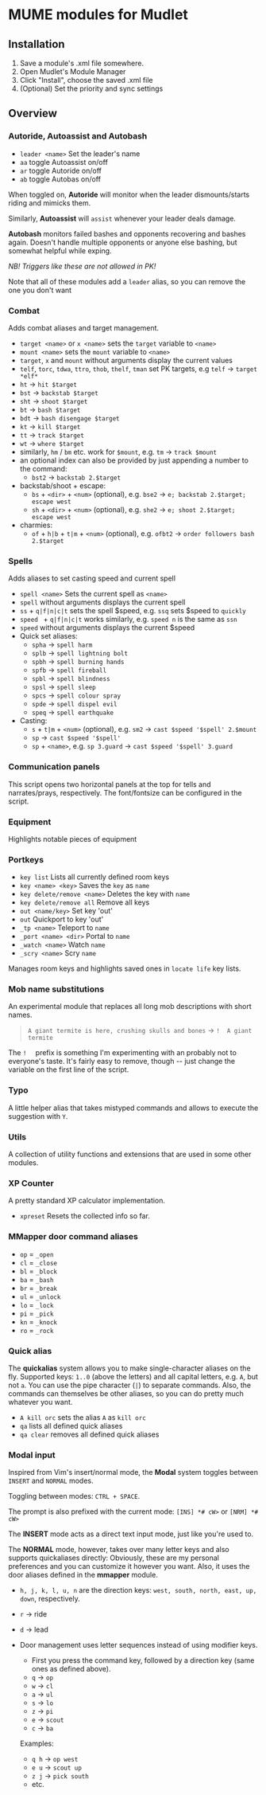 # MUME modules for Mudlet

## Installation

1) Save a module's .xml file somewhere.
2) Open Mudlet's Module Manager
3) Click "Install", choose the saved .xml file
4) (Optional) Set the priority and sync settings

## Overview

### Autoride, Autoassist and Autobash

- `leader <name>` Set the leader's name
- `aa` toggle Autoassist on/off
- `ar` toggle Autoride on/off
- `ab` toggle Autobas on/off

When toggled on, __Autoride__ will monitor when the leader dismounts/starts riding and mimicks them.

Similarly, __Autoassist__ will `assist` whenever your leader deals damage.

__Autobash__ monitors failed bashes and opponents recovering and bashes again. Doesn't handle multiple
opponents or anyone else bashing, but somewhat helpful while exping.

_NB! Triggers like these are not allowed in PK!_

Note that all of these modules add a `leader` alias, so you can remove the one you don't want

### Combat
Adds combat aliases and target management.

- `target <name>` or `x <name>` sets the `target` variable to `<name>`
- `mount <name>` sets the `mount` variable to `<name>`
- `target`, `x` and `mount` without arguments display the current values
- `telf`, `torc`, `tdwa`, `ttro`, `thob`, `thelf`, `tman` set PK targets, e.g `telf` -> `target *elf*`
- `ht` -> `hit $target` 
- `bst` -> `backstab $target` 
- `sht` -> `shoot $target` 
- `bt` -> `bash $target` 
- `bdt` -> `bash disengage $target` 
- `kt` -> `kill $target` 
- `tt` -> `track $target` 
- `wt` -> `where $target`
- similarly, `hm` / `bm` etc. work for `$mount`, e.g. `tm` -> `track $mount`
- an optional index can also be provided by just appending a number to the command:
  - `bst2` -> `backstab 2.$target`
- backstab/shoot + escape:
  - `bs` + `<dir>` + `<num>` (optional), e.g. `bse2` -> `e; backstab 2.$target; escape west`
  - `sh` + `<dir>` + `<num>` (optional), e.g. `she2` -> `e; shoot 2.$target; escape west`
- charmies:
  - `of` + `h|b` + `t|m` + `<num>` (optional), e.g. `ofbt2` -> `order followers bash 2.$target`

### Spells
Adds aliases to set casting speed and current spell
- `spell <name>` Sets the current spell as `<name>`
- `spell` without arguments displays the current spell
- `ss` + `q|f|n|c|t` sets the spell $speed, e.g. `ssq` sets $speed to `quickly`
- `speed ` + `q|f|n|c|t` works similarly, e.g. `speed n` is the same as `ssn`
- `speed` without arguments displays the current $speed
- Quick set aliases:
  - `spha` -> `spell harm`
  - `splb` -> `spell lightning bolt`
  - `spbh` -> `spell burning hands`
  - `spfb` -> `spell fireball`
  - `spbl` -> `spell blindness`
  - `spsl` -> `spell sleep`
  - `spcs` -> `spell colour spray`
  - `spde` -> `spell dispel evil`
  - `speq` -> `spell earthquake`
- Casting:
  - `s` + `t|m` + `<num>` (optional), e.g. `sm2` -> `cast $speed '$spell' 2.$mount`
  - `sp` -> `cast $speed '$spell'`
  - `sp` + `<name>`, e.g. `sp 3.guard` -> `cast $speed '$spell' 3.guard`

### Communication panels 
This script opens two horizontal panels at the top for tells and narrates/prays, respectively.
The font/fontsize can be configured in the script.

### Equipment

Highlights notable pieces of equipment

### Portkeys
- `key list` Lists all currently defined room keys
- `key <name> <key>` Saves the `key` as `name`
- `key delete/remove <name>` Deletes the key with `name`
- `key delete/remove all` Remove all keys
- `out <name/key>` Set key 'out'
- `out` Quickport to key 'out'
- `_tp <name>` Teleport to `name`
- `_port <name> <dir>` Portal to `name`
- `_watch <name>` Watch `name`
- `_scry <name>` Scry `name`

Manages room keys and highlights saved ones in `locate life` key lists.

### Mob name substitutions

An experimental module that replaces all long mob descriptions with short names.

> `A giant termite is here, crushing skulls and bones` -> `!  A giant termite`

The `!  ` prefix is something I'm experimenting with an probably not to everyone's taste. It's fairly easy to remove, though -- just change the variable on the first line of the script.

### Typo

A little helper alias that takes mistyped commands and allows to execute the suggestion with `Y`.

### Utils

A collection of utility functions and extensions that are used in some other modules.

### XP Counter

A pretty standard XP calculator implementation.
- `xpreset` Resets the collected info so far.

### MMapper door command aliases
- `op` = `_open`
- `cl` = `_close`
- `bl` = `_block`
- `ba` = `_bash`
- `br` = `_break`
- `ul` = `_unlock`
- `lo` = `_lock`
- `pi` = `_pick`
- `kn` = `_knock`
- `ro` = `_rock`

### Quick alias

The __quickalias__ system allows you to make single-character aliases on the fly.
Supported keys: `1..0` (above the letters) and all capital letters, e.g. `A`, but not `a`. You can use the pipe character (`|`) to separate commands. Also, the commands can themselves be other aliases, so you can do pretty much whatever you want.

- `A kill orc` sets the alias `A` as `kill orc`
- `qa` lists all defined quick aliases
- `qa clear` removes all defined quick aliases

### Modal input

Inspired from Vim's insert/normal mode, the __Modal__ system toggles between `INSERT` and `NORMAL` modes.

Toggling between modes: `CTRL + SPACE`.

The prompt is also prefixed with the current mode: `[INS] *# cW>` or `[NRM] *# cW>`

The __INSERT__ mode acts as a direct text input mode, just like you're used to.

The __NORMAL__ mode, however, takes over many letter keys and also supports quickaliases directly:
Obviously, these are my personal preferences and you can customize it however you want. Also, it uses the door aliases defined in the __mmapper__ module.

- `h, j, k, l, u, n` are the direction keys: `west, south, north, east, up, down`, respectively.
- `r` -> ride
- `d` -> lead
- Door management uses letter sequences instead of using modifier keys.
  - First you press the command key, followed by a direction key (same ones as defined above).
  - `q` -> `op`
  - `w` -> `cl`
  - `a` -> `ul`
  - `s` -> `lo`
  - `z` -> `pi`
  - `e` -> `scout`
  - `c` -> `ba`

  Examples:
  - `q h` -> `op west`
  - `e u` -> `scout up`
  - `z j` -> `pick south`
  - etc.
